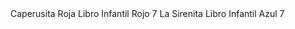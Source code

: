 <?xml version="1.0" encoding="UTF-8"?>
<libreria>
    <libro>
        <nombre>Caperusita Roja</nombre>
        <tipo>Libro Infantil</tipo>
        <color>Rojo</color>
        <edad>7</edad>
    </libro>
    <libro>
        <nombre>La Sirenita</nombre>
        <tipo>Libro Infantil</tipo>
        <color>Azul</color>
        <edad>7</edad>
    </libro>
</libreria>
